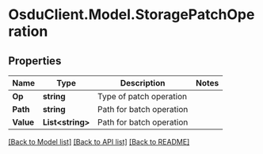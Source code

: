 # OsduClient.Model.StoragePatchOperation
## Properties

Name | Type | Description | Notes
------------ | ------------- | ------------- | -------------
**Op** | **string** | Type of patch operation | 
**Path** | **string** | Path for batch operation | 
**Value** | **List&lt;string&gt;** | Path for batch operation | 

[[Back to Model list]](../README.md#documentation-for-models) [[Back to API list]](../README.md#documentation-for-api-endpoints) [[Back to README]](../README.md)

